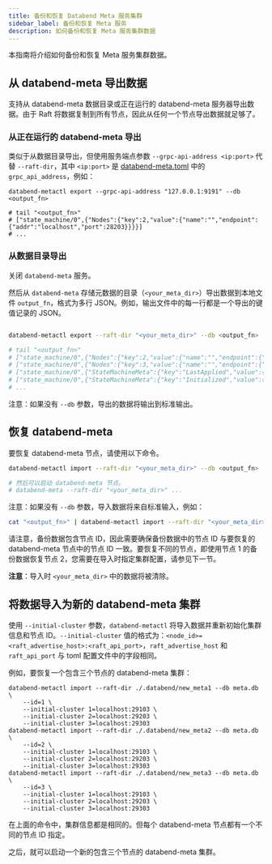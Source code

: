 ```yaml
---
title: 备份和恢复 Databend Meta 服务集群
sidebar_label: 备份和恢复 Meta 服务
description: 如何备份和恢复 Meta 服务集群数据
---
```


本指南将介绍如何备份和恢复 Meta 服务集群数据。

## 从 databend-meta 导出数据

支持从 databend-meta 数据目录或正在运行的 databend-meta 服务器导出数据。由于 Raft 将数据复制到所有节点，因此从任何一个节点导出数据就足够了。

### 从正在运行的 databend-meta 导出

类似于从数据目录导出，但使用服务端点参数 `--grpc-api-address <ip:port>` 代替 `--raft-dir`，其中 `<ip:port>` 是 [databend-meta.toml](https://github.com/datafuselabs/databend/blob/main/scripts/distribution/configs/databend-meta.toml) 中的 `grpc_api_address`，例如：

```shell
databend-metactl export --grpc-api-address "127.0.0.1:9191" --db <output_fn>

# tail "<output_fn>"
# ["state_machine/0",{"Nodes":{"key":2,"value":{"name":"","endpoint":{"addr":"localhost","port":28203}}}}]
# ...
```

### 从数据目录导出

关闭 `databend-meta` 服务。

然后从 `databend-meta` 存储元数据的目录（`<your_meta_dir>`）导出数据到本地文件 `output_fn`，格式为多行 JSON。例如，输出文件中的每一行都是一个导出的键值记录的 JSON。

```sh

databend-metactl export --raft-dir "<your_meta_dir>" --db <output_fn>

# tail "<output_fn>"
# ["state_machine/0",{"Nodes":{"key":2,"value":{"name":"","endpoint":{"addr":"localhost","port":28203}}}}]
# ["state_machine/0",{"Nodes":{"key":3,"value":{"name":"","endpoint":{"addr":"localhost","port":28303}}}}]
# ["state_machine/0",{"StateMachineMeta":{"key":"LastApplied","value":{"LogId":{"term":1,"index":378}}}}]
# ["state_machine/0",{"StateMachineMeta":{"key":"Initialized","value":{"Bool":true}}}]
# ...
```

注意：如果没有 `--db` 参数，导出的数据将输出到标准输出。

## 恢复 databend-meta

要恢复 databend-meta 节点，请使用以下命令。

```sh
databend-metactl import --raft-dir "<your_meta_dir>" --db <output_fn>

# 然后可以启动 databend-meta 节点。
# databend-meta --raft-dir "<your_meta_dir>" ...
```

注意：如果没有 `--db` 参数，导入数据将来自标准输入，例如：

```sh
cat "<output_fn>" | databend-metactl import --raft-dir "<your_meta_dir>"
```

请注意，备份数据包含节点 ID，因此需要确保备份数据中的节点 ID 与要恢复的 databend-meta 节点中的节点 ID 一致。要恢复不同的节点，即使用节点 1 的备份数据恢复节点 2，您需要在导入时指定集群配置，请参见下一节。

**注意**：导入时 `<your_meta_dir>` 中的数据将被清除。

## 将数据导入为新的 databend-meta 集群

使用 `--initial-cluster` 参数，`databend-metactl` 将导入数据并重新初始化集群信息和节点 ID。`--initial-cluster` 值的格式为：`<node_id>=<raft_advertise_host>:<raft_api_port>`，`raft_advertise_host` 和 `raft_api_port` 与 toml 配置文件中的字段相同。

例如，要恢复一个包含三个节点的 databend-meta 集群：

```
databend-metactl import --raft-dir ./.databend/new_meta1 --db meta.db \
    --id=1 \
    --initial-cluster 1=localhost:29103 \
    --initial-cluster 2=localhost:29203 \
    --initial-cluster 3=localhost:29303
databend-metactl import --raft-dir ./.databend/new_meta2 --db meta.db \
    --id=2 \
    --initial-cluster 1=localhost:29103 \
    --initial-cluster 2=localhost:29203 \
    --initial-cluster 3=localhost:29303
databend-metactl import --raft-dir ./.databend/new_meta3 --db meta.db \
    --id=3 \
    --initial-cluster 1=localhost:29103 \
    --initial-cluster 2=localhost:29203 \
    --initial-cluster 3=localhost:29303
```

在上面的命令中，集群信息都是相同的。但每个 databend-meta 节点都有一个不同的节点 ID 指定。

之后，就可以启动一个新的包含三个节点的 databend-meta 集群。